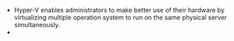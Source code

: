 - Hyper-V enables administrators to make better use of their hardware by virtualizing multiple operation system to run on the same physical server simultaneously.
- 
